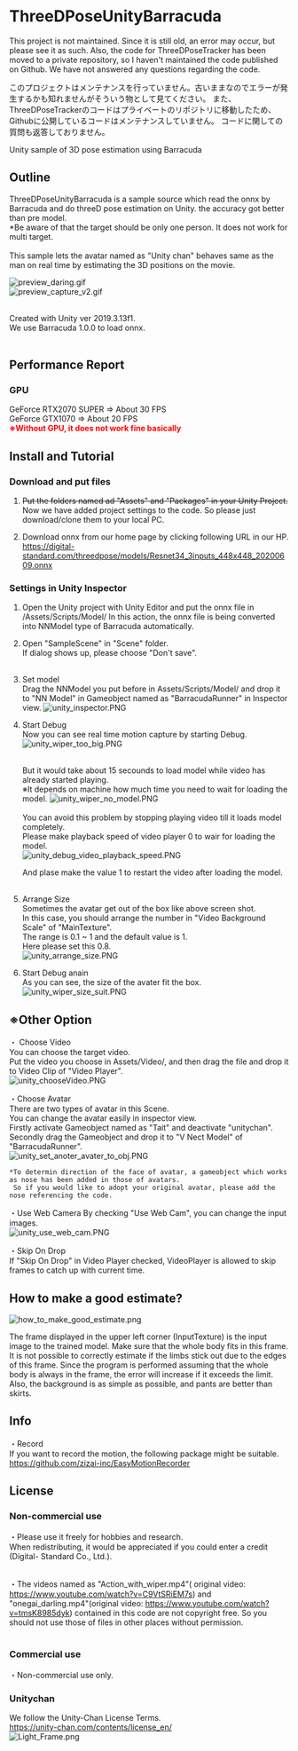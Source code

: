 # ThreeDPoseUnityBarracuda
This project is not maintained. Since it is still old, an error may occur, but please see it as such. Also, the code for ThreeDPoseTracker has been moved to a private repository, so I haven't maintained the code published on Github. We have not answered any questions regarding the code.

このプロジェクトはメンテナンスを行っていません。古いままなのでエラーが発生するかも知れませんがそういう物として見てください。 また、ThreeDPoseTrackerのコードはプライベートのリポジトリに移動したため、Githubに公開しているコードはメンテナンスしていません。 コードに関しての質問も返答しておりません。

Unity sample of 3D pose estimation using Barracuda

## Outline
ThreeDPoseUnityBarracuda is a sample source which read the onnx by Barracuda and do threeD pose estimation on Unity.
the accuracy got better than pre model. </br>
*Be aware of that the target should be only one person. It does not work for multi target. </br></br>
This sample lets the avatar named as "Unity chan" behaves same as the man on real time by estimating the 3D positions on the movie.</br>

![preview_daring.gif](Assets/StreamingAssets/ScreenShots/preview_daring.gif)</br>
![preview_capture_v2.gif](Assets/StreamingAssets/ScreenShots/preview_capture_v2.gif)</br></br>


Created with Unity ver 2019.3.13f1.</br>
We use Barracuda 1.0.0 to load onnx.</br>
</br>
## Performance Report
### GPU </br>
GeForce RTX2070 SUPER ⇒ About 30 FPS </br>
GeForce GTX1070 ⇒ About 20 FPS </br>
<font color="Red">**※Without GPU, it does not work fine basically**</font>

## Install and Tutorial
### Download and put files
1. ~~Put the folders named ad "Assets" and "Packages" in your Unity Project.~~ </br>
   Now we have added project settings to the code. So please just download/clone them to your local PC.

2. Download onnx from our home page by clicking following URL in our HP.</br>
   https://digital-standard.com/threedpose/models/Resnet34_3inputs_448x448_20200609.onnx
   
### Settings in Unity Inspector
1. Open the Unity project with Unity Editor and put the onnx file in /Assets/Scripts/Model/ 
   In this action, the onnx file is being converted into NNModel type of Barracuda automatically.

2. Open "SampleScene" in "Scene" folder.</br>
   If dialog shows up, please choose "Don't save".</br></br>
3. Set model</br>
   Drag the NNModel you put before in Assets/Scripts/Model/ 
   and drop it to "NN Model" in Gameobject named as "BarracudaRunner" in Inspector view.
   ![unity_inspector.PNG](Assets/StreamingAssets/ScreenShots/unity_inspector.PNG)
   
4. Start Debug</br>
   Now you can see real time motion capture by starting Debug.
   ![unity_wiper_too_big.PNG](Assets/StreamingAssets/ScreenShots/unity_wiper_too_big.PNG) </br><br>
   
   But it would take about 15 secounds to load model while video has already started playing.<br>
   ※It depends on machine how much time you need to wait for loading the model.
   ![unity_wiper_no_model.PNG](Assets/StreamingAssets/ScreenShots/unity_wiper_no_model.PNG)<br><br>
   You can avoid this problem by stopping playing video till it loads model completely.<br>
   Please make playback speed of video player 0 to wair for loading the model.<br>
   ![unity_debug_video_playback_speed.PNG](Assets/StreamingAssets/ScreenShots/unity_debug_video_playback_speed.PNG)<br>

   And plase make the value 1 to restart the video after loading the model.<br><br>

5. Arrange Size</br>
   Sometimes the avatar get out of the box like above screen shot.<br>
   In this case, you should arrange the number in "Video Background Scale" of "MainTexture". </br>
   The range is 0.1 ~ 1 and the default value is 1.<br>
   Here please set this 0.8.</br>
   ![unity_arrange_size.PNG](Assets/StreamingAssets/ScreenShots/unity_arrange_size.PNG)</br>
   
6. Start Debug anain<br>
   As you can see, the size of the avater fit the box.
   ![unity_wiper_size_suit.PNG](Assets/StreamingAssets/ScreenShots/unity_wiper_size_suit.PNG)</br>
   
   
## ※Other Option<br>
・ Choose Video</br>
   You can choose the target video.</br>
   Put the video you choose in Assets/Video/, and then drag the file and drop it to Video Clip of "Video Player".<br>
   ![unity_chooseVideo.PNG](Assets/StreamingAssets/ScreenShots/unity_chooseVideo.PNG)
   
・Choose Avatar</br>
    There are two types of avatar in this Scene.</br>
    You can change the avatar easily in inspector view.</br>
    Firstly activate Gameobject named as "Tait" and deactivate "unitychan".</br>
    Secondly drag the Gameobject and drop it to "V Nect Model" of "BarracudaRunner".</br>
    ![unity_set_anoter_avater_to_obj.PNG](Assets/StreamingAssets/ScreenShots/unity_set_anoter_avater_to_obj.PNG)</br>
    
    *To determin direction of the face of avatar, a gameobject which works as nose has been added in those of avatars.
     So if you would like to adopt your original avatar, please add the nose referencing the code.
     
・Use Web Camera
   By checking "Use Web Cam", you can change the input images.</br>
   ![unity_use_web_cam.PNG](Assets/StreamingAssets/ScreenShots/unity_use_web_cam.PNG)</br>
   
・Skip On Drop</br>
   If "Skip On Drop" in Video Player checked, VideoPlayer is allowed to skip frames to catch up with current time.<br>

## How to make a good estimate?
  ![how_to_make_good_estimate.png](Assets/StreamingAssets/ScreenShots/how_to_make_good_estimate.png)</br>

The frame displayed in the upper left corner (InputTexture) is the input image to the trained model.
Make sure that the whole body fits in this frame.
It is not possible to correctly estimate if the limbs stick out due to the edges of this frame. Since the program is performed assuming that the whole body is always in the frame, the error will increase if it exceeds the limit.
Also, the background is as simple as possible, and pants are better than skirts.

## Info
・Record</br>
If you want to record the motion, the following package might be suitable.</br>
https://github.com/zizai-inc/EasyMotionRecorder</br>

## License
### Non-commercial use</br>
・Please use it freely for hobbies and research. </br>
  When redistributing, it would be appreciated if you could enter a credit (Digital-  Standard Co., Ltd.).</br></br>
   
・The videos named as "Action_with_wiper.mp4"(
original video: https://www.youtube.com/watch?v=C9VtSRiEM7s) and "onegai_darling.mp4"(original video: https://www.youtube.com/watch?v=tmsK8985dyk) contained in this code are not copyright free.
  So you should not use those of files in other places without permission.</br></br>
  
   
### Commercial use</br>
・Non-commercial use only.</br>
  
### Unitychan</br>
We follow the Unity-Chan License Terms.</br>
https://unity-chan.com/contents/license_en/</br>
![Light_Frame.png](Assets/StreamingAssets/ScreenShots/Light_Frame.png)</br></br>

